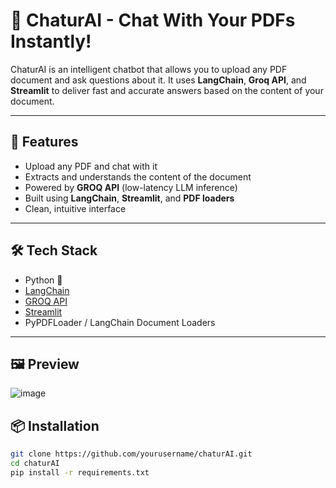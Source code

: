 # 🤖 ChaturAI - Chat With Your PDFs Instantly!

ChaturAI is an intelligent chatbot that allows you to upload any PDF document and ask questions about it. It uses **LangChain**, **Groq API**, and **Streamlit** to deliver fast and accurate answers based on the content of your document.

---

## 🚀 Features

- Upload any PDF and chat with it
- Extracts and understands the content of the document
- Powered by **GROQ API** (low-latency LLM inference)
- Built using **LangChain**, **Streamlit**, and **PDF loaders**
- Clean, intuitive interface

---

## 🛠️ Tech Stack

- Python 🐍
- [LangChain](https://www.langchain.com/)
- [GROQ API](https://groq.com/)
- [Streamlit](https://streamlit.io/)
- PyPDFLoader / LangChain Document Loaders

---
## 🖼️ Preview

![image](https://github.com/user-attachments/assets/1c5024c1-cb44-47b4-8893-1125a64e64e0)


## 📦 Installation

```bash
git clone https://github.com/yourusername/chaturAI.git
cd chaturAI
pip install -r requirements.txt
